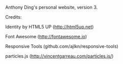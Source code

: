 Anthony Ding's personal website, version 3.

Credits:

Identity by HTML5 UP (http://html5up.net) 

Font Awesome (http://fontawesome.io)

Responsive Tools (github.com/ajlkn/responsive-tools)

particles.js (http://vincentgarreau.com/particles.js/)
